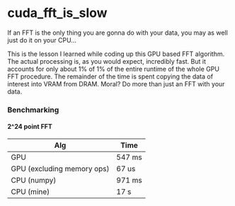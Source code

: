 # cuda_fft_is_slow
If an FFT is the only thing you are gonna do with your data, you may as well just do it on your CPU...

This is the lesson I learned while coding up this GPU based FFT algorithm. The actual processing is, as you would expect, incredibly fast. 
But it accounts for only about 1% of 1% of the entire runtime of the whole GPU FFT procedure.
The remainder of the time is spent copying the data of interest into VRAM from DRAM. 
Moral? Do more than just an FFT with your data. 

### Benchmarking

#### 2^24 point FFT
| Alg | Time |
| --- | ---  |
| GPU | 547 ms |
| GPU (excluding memory ops) | 67 us |
| CPU (numpy) | 971 ms |
| CPU (mine) | 17 s |
